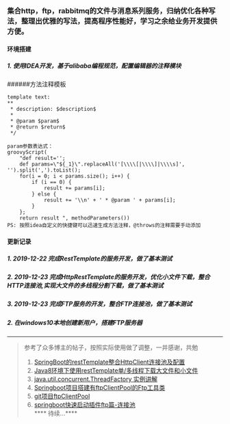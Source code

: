 ### 集合http，ftp，rabbitmq的文件与消息系列服务，归纳优化各种写法，整理出优雅的写法，提高程序性能好，学习之余给业务开发提供方便。
#### 环境搭建
##### 1. 使用IDEA开发，基于alibaba编程规范，配置编辑器的注释模块
######方法注释模板

````
template text:
**
 * description: $description$
 *
 * @param $param$
 * @return $return$
 */
 
param参数表达式：
groovyScript(
    "def result=''; 
    def params=\"${_1}\".replaceAll('[\\\\[|\\\\]|\\\\s]', '').split(',').toList(); 
    for(i = 0; i < params.size(); i++) {
        if (i == 0) {
            result += params[i];
        } else {
            result += '\\n' + ' * @param ' + params[i];
        }
    }; 
    return result ", methodParameters())
PS: 按照idea自定义的快捷键可以迅速生成方法注释，@throws的注释需要手动添加
````

#### 更新记录
##### 1. 2019-12-22 完成RestTemplate的服务开发，做了基本测试 
##### 2. 2019-12-23 完成HttpRestTemplate的服务开发，优化小文件下载，整合HTTP连接池,实现大文件的多线程分割下载，做了基本测试
##### 3. 2019-12-23 完成FTP服务的开发，整合FTP连接池，做了基本测试
##### 2. 在windows10本地创建新用户，搭建FTP服务器
---
> 参考了众多博主的帖子，按照实际使用做了调整，一并感谢，共勉
> 1. [SpringBoot的restTemplate整合HttpClient连接池及配置](https://blog.csdn.net/zzzgd_666/article/details/88858181)
> 2. [Java8环境下使用restTemplate单/多线程下载大文件和小文件](https://blog.csdn.net/zzzgd_666/article/details/88915818)
> 3. [java.util.concurrent.ThreadFactory 实例讲解](https://blog.csdn.net/zombres/article/details/80497515)
> 4. [Springboot项目搭建有ftpClientPool的Ftp工具类](https://blog.csdn.net/u011424653/article/details/78637725/)
> 5. [git项目ftpClientPool](https://github.com/jellyflu/ftpClientPool)
> 6. [springboot快速启动插件ftp篇-连接池](https://blog.csdn.net/qq_31463999/article/details/82761938)
<br>**** 待续...****